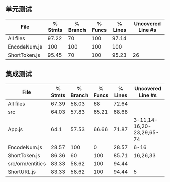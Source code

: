 ## 单元测试

| File          | % Stmts | % Branch | % Funcs | % Lines | Uncovered Line #s |
| ------------- | ------- | -------- | ------- | ------- | ----------------- |
| All files     | 97.22   | 70       | 100     | 97.14   |
| EncodeNum.js  | 100     | 100      | 100     | 100     |
| ShortToken.js | 95.45   | 70       | 100     | 95.23   | 26                |

## 集成测试

| File             | % Stmts | % Branch | % Funcs | % Lines | Uncovered Line #s         |
| ---------------- | ------- | -------- | ------- | ------- | ------------------------- |
| All files        | 67.39   | 58.03    | 68      | 72.64   |
| src              | 64.03   | 57.83    | 65.21   | 68.68   |
| App.js           | 64.1    | 57.53    | 66.66   | 71.87   | 3-11,14-16,20-23,29,65-74 |
| EncodeNum.js     | 28.57   | 100      | 0       | 28.57   | 6-16                      |
| ShortToken.js    | 86.36   | 60       | 100     | 85.71   | 16,26,33                  |
| src/orm/entities | 83.33   | 58.62    | 100     | 94.44   |
| ShortURL.js      | 83.33   | 58.62    | 100     | 94.44   | 5                         |

